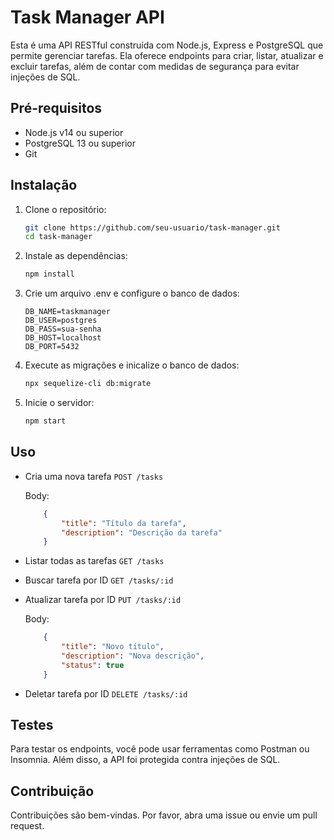 # Task Manager API

Esta é uma API RESTful construída com Node.js, Express e PostgreSQL que permite gerenciar tarefas. Ela oferece endpoints para criar, listar, atualizar e excluir tarefas, além de contar com medidas de segurança para evitar injeções de SQL.

## Pré-requisitos

- Node.js v14 ou superior
- PostgreSQL 13 ou superior
- Git

## Instalação

1. Clone o repositório:
   ```bash
   git clone https://github.com/seu-usuario/task-manager.git
   cd task-manager

2. Instale as dependências: 
    ```bash
    npm install

3. Crie um arquivo .env e configure o banco de dados:
    ```env
    DB_NAME=taskmanager
    DB_USER=postgres
    DB_PASS=sua-senha
    DB_HOST=localhost
    DB_PORT=5432

4. Execute as migrações e inicalize o banco de dados: 
    ```bash
    npx sequelize-cli db:migrate


5. Inicie o servidor:
    ```bash
    npm start

## Uso

- Cria uma nova tarefa
    `POST /tasks`

    Body: 
    ```json 
        {
            "title": "Título da tarefa",
            "description": "Descrição da tarefa"
        }

- Listar todas as tarefas
    `GET /tasks`

- Buscar tarefa por ID
    `GET /tasks/:id`

- Atualizar tarefa por ID
    `PUT /tasks/:id`

    Body:
    ```json
        {
            "title": "Novo título",
            "description": "Nova descrição",
            "status": true
        }

- Deletar tarefa por ID
    `DELETE /tasks/:id`

## Testes

Para testar os endpoints, você pode usar ferramentas como Postman ou Insomnia. Além disso, a API foi protegida contra injeções de SQL.

## Contribuição

Contribuições são bem-vindas. Por favor, abra uma issue ou envie um pull request.